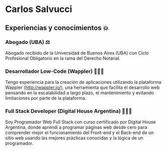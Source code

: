 # Carlos Salvucci 

## Experiencias y conocimientos 💥

### Abogado (UBA) ⚖️

Abogado recibido de la Universidad de Buenos Aires (UBA) con Ciclo Profesional Obligatorio en la rama del Derecho Notarial.

### Desarrollador Low-Code (Wappler) 👨🏽‍💻

Tengo experiencia para la creación de aplicaciones utilizando la plataforma Wappler (http://wappler.io/), una herramienta que facilita el desarrollo web pensando en la escalabilidad a largo plazo, el mantenimiento y evitando limitaciones por parte de la plataforma.

### Full Stack Developer (Digital House Argentina) 🧑🏽‍🎓

Soy Programador Web Full Stack con curso certificado por Digital House Argentina, donde aprendí a programar páginas web desde cero para comprender mejor el funcionamiento del Front-end y el Back-end de un sitio web usando las mejores prácticas conocidas y la lógica de un programador.
